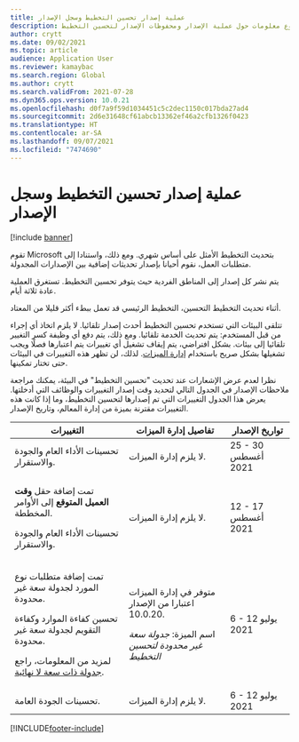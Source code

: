 ```yaml
---
title: عملية إصدار تحسين التخطيط وسجل الإصدار
description: يوفر هذا الموضوع معلومات حول عملية الإصدار ومحفوظات الإصدار لتحسين التخطيط.
author: crytt
ms.date: 09/02/2021
ms.topic: article
audience: Application User
ms.reviewer: kamaybac
ms.search.region: Global
ms.author: crytt
ms.search.validFrom: 2021-07-28
ms.dyn365.ops.version: 10.0.21
ms.openlocfilehash: d0f7a9f59d1034451c5c2dec1150c017bda27ad4
ms.sourcegitcommit: 2d6e31648cf61abcb13362ef46a2cfb1326f0423
ms.translationtype: HT
ms.contentlocale: ar-SA
ms.lasthandoff: 09/07/2021
ms.locfileid: "7474690"
---
```

# <a name="planning-optimization-release-process-and-release-history"></a>عملية إصدار تحسين التخطيط وسجل الإصدار

[!include [banner](../../includes/banner.md)]

تقوم Microsoft بتحديث التخطيط الأمثل على أساس شهري. ومع ذلك، واستنادا إلى متطلبات العمل، نقوم أحيانا بإصدار تحديثات إضافية بين الإصدارات المجدولة.

يتم نشر كل إصدار إلى المناطق الفردية حيث يتوفر تحسين التخطيط. تستغرق العملية عادة ثلاثة أيام.

أثناء تحديث التخطيط التحسين، التخطيط الرئيسي قد تعمل ببطء أكثر قليلا من المعتاد.

تتلقى البيئات التي تستخدم تحسين التخطيط أحدث إصدار تلقائيا. لا يلزم اتخاذ أي إجراء من قبل المستخدم: يتم تحديث الخدمة تلقائيا. ومع ذلك، يتم دفع أي وظيفة كسر التغيير تلقائيا إلى بيئات. بشكل افتراضي، يتم إيقاف تشغيل أي تغييرات يتم اعتبارها فصلًا ويجب تشغيلها بشكل صريح باستخدام [إدارة الميزات](../../../fin-ops-core/fin-ops/get-started/feature-management/feature-management-overview.md). لذلك، لن تظهر هذه التغييرات في البيئات حتى تختار تمكينها.

نظرا لعدم عرض الإشعارات عند تحديث "تحسين التخطيط" في البيئة، يمكنك مراجعة ملاحظات الإصدار في الجدول التالي لتحديد وقت إصدار التغييرات والوظائف التي أدخلتها. يعرض هذا الجدول التغييرات التي تم إصدارها لتحسين التخطيط، وما إذا كانت هذه التغييرات مقترنة بميزة من إدارة المعالم، وتاريخ الإصدار.

| التغييرات | تفاصيل إدارة الميزات | تواريخ الإصدار |
|---|---|---|
| تحسينات الأداء العام والجودة والاستقرار. | لا يلزم إدارة الميزات. | 25 - 30 أغسطس 2021 |
| <p>تمت إضافة حقل **وقت العميل المتوقع** إلى الأوامر المخططة.</p><p>تحسينات الأداء العام والجودة والاستقرار.</p> | لا يلزم إدارة الميزات. | 12 - 17 أغسطس 2021 |
| <p>تمت إضافة متطلبات نوع المورد لجدولة سعة غير محدودة.</p><p>تحسين كفاءة الموارد وكفاءة التقويم لجدولة سعة غير محدودة.</p><p>لمزيد من المعلومات، راجع [جدولة ذات سعة لا نهائية](infinite-capacity-planning.md). | <p>متوفر في إدارة الميزات اعتبارا من الإصدار 10.0.20.</p><p>اسم الميزة: *جدولة سعة غير محدودة لتحسين التخطيط*</p> | 6 - 12 يوليو 2021 |
| تحسينات الجودة العامة. | لا يلزم إدارة الميزات. | 6 - 12 يوليو 2021 |

[!INCLUDE[footer-include](../../../includes/footer-banner.md)]
